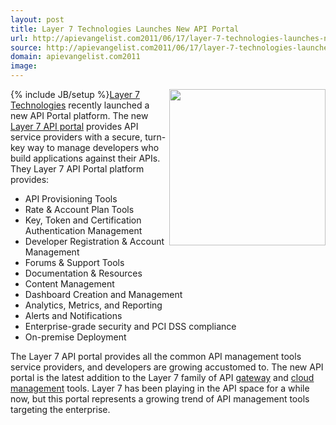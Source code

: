 ```yaml
---
layout: post
title: Layer 7 Technologies Launches New API Portal
url: http://apievangelist.com2011/06/17/layer-7-technologies-launches-new-api-portal/
source: http://apievangelist.com2011/06/17/layer-7-technologies-launches-new-api-portal/
domain: apievangelist.com2011
image: 
---
```

{% include JB/setup %}<a title="Layer 7 Technologies" href="http://www.layer7tech.com/"><img src="http://kinlane-productions.s3.amazonaws.com/api-service-providers/layer7-logo.png"  width="250" align="right" /></a><a title="Layer 7 Technologies" href="http://www.layer7tech.com/">Layer 7 Technologies</a> recently launched a new API Portal platform. The new <a title="Layer 7 API Portal" href="http://www.layer7tech.com/products/layer-7-api-portal">Layer 7 API portal</a> provides API service providers with a secure, turn-key way to manage developers who build applications against their APIs.
They Layer 7 API Portal platform provides:
<ul>
     <li>API Provisioning Tools
     </li>
     <li>Rate &amp; Account Plan Tools
     </li>
     <li>Key, Token and Certification Authentication Management
     </li>
     <li>Developer Registration &amp; Account Management
     </li>
     <li>Forums &amp; Support Tools
     </li>
     <li>Documentation &amp; Resources
     </li>
     <li>Content Management
     </li>
     <li>Dashboard Creation and Management
     </li>
     <li>Analytics, Metrics, and Reporting
     </li>
     <li>Alerts and Notifications
     </li>
     <li>Enterprise-grade security and PCI DSS compliance
     </li>
     <li>On-premise Deployment
     </li>
</ul>The Layer 7 API portal provides all the common API management tools service providers, and developers are growing accustomed to.
The new API portal is the latest addition to the Layer 7 family of API <a title="gateway" href="http://www.layer7tech.com/products/xml-gateway-overview">gateway</a> and <a title="cloud management" href="http://www.layer7tech.com/products/cloudspan-gateways">cloud management</a> tools. Layer 7 has been playing in the API space for a while now, but this portal represents a growing trend of API management tools targeting the enterprise.
